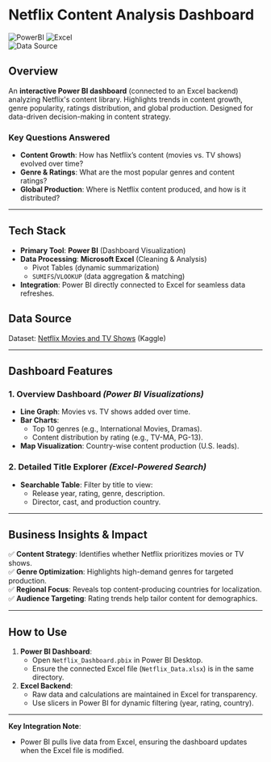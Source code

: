 # Netflix Content Analysis Dashboard  

![PowerBI](https://img.shields.io/badge/Power_BI-F2C811?logo=powerbi) ![Excel](https://img.shields.io/badge/Excel-Data_Source-217346?logo=microsoft-excel)  
![Data Source](https://img.shields.io/badge/Data-Kaggle-20BEFF?logo=kaggle)  

## Overview  
An **interactive Power BI dashboard** (connected to an Excel backend) analyzing Netflix's content library. Highlights trends in content growth, genre popularity, ratings distribution, and global production. Designed for data-driven decision-making in content strategy.  

### Key Questions Answered  
- **Content Growth**: How has Netflix’s content (movies vs. TV shows) evolved over time?  
- **Genre & Ratings**: What are the most popular genres and content ratings?  
- **Global Production**: Where is Netflix content produced, and how is it distributed?  

---

## Tech Stack  
- **Primary Tool**: **Power BI** (Dashboard Visualization)  
- **Data Processing**: **Microsoft Excel** (Cleaning & Analysis)  
  - Pivot Tables (dynamic summarization)  
  - `SUMIFS`/`VLOOKUP` (data aggregation & matching)  
- **Integration**: Power BI directly connected to Excel for seamless data refreshes.  

## Data Source  
Dataset: [Netflix Movies and TV Shows](https://www.kaggle.com/datasets/shivamb/netflix-shows) (Kaggle)  

---

## Dashboard Features  

### **1. Overview Dashboard** *(Power BI Visualizations)*  
- **Line Graph**: Movies vs. TV shows added over time.  
- **Bar Charts**:  
  - Top 10 genres (e.g., International Movies, Dramas).  
  - Content distribution by rating (e.g., TV-MA, PG-13).  
- **Map Visualization**: Country-wise content production (U.S. leads).  

### **2. Detailed Title Explorer** *(Excel-Powered Search)*  
- **Searchable Table**: Filter by title to view:  
  - Release year, rating, genre, description.  
  - Director, cast, and production country.  

---

## Business Insights & Impact  
✅ **Content Strategy**: Identifies whether Netflix prioritizes movies or TV shows.  
✅ **Genre Optimization**: Highlights high-demand genres for targeted production.  
✅ **Regional Focus**: Reveals top content-producing countries for localization.  
✅ **Audience Targeting**: Rating trends help tailor content for demographics.  

---

## How to Use  
1. **Power BI Dashboard**:  
   - Open `Netflix_Dashboard.pbix` in Power BI Desktop.  
   - Ensure the connected Excel file (`Netflix_Data.xlsx`) is in the same directory.  
2. **Excel Backend**:  
   - Raw data and calculations are maintained in Excel for transparency.  
   - Use slicers in Power BI for dynamic filtering (year, rating, country).  

---
 **Key Integration Note**:  
- Power BI pulls live data from Excel, ensuring the dashboard updates when the Excel file is modified.  

